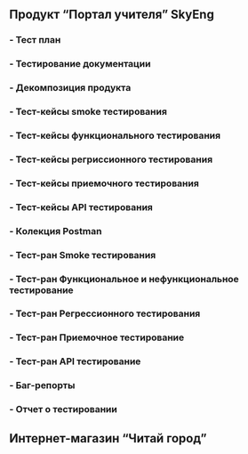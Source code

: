 ## **Продукт “Портал учителя” SkyEng**
### - Тест план
### - Тестирование документации
### - Декомпозиция продукта
### - Тест-кейсы smoke тестирования
### - Тест-кейсы функционального тестирования
### - Тест-кейсы регриссионного тестирования
### - Тест-кейсы приемочного тестирования
### - Тест-кейсы API тестирования
### - Колекция Postman
### - Тест-ран Smoke тестирования
### - Тест-ран Функциональное и нефункциональное тестирование
### - Тест-ран Регрессионного тестирования
### - Тест-ран Приемочное тестирование
### - Тест-ран API тестирование
### - Баг-репорты
### - Отчет о тестировании

## **Интернет-магазин “Читай город”**

